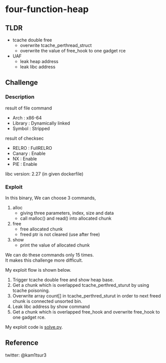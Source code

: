 # four-function-heap 

## TLDR
* tcache double free
	* overwrite tcache\_perthread\_struct
	* overwrite the value of free\_hook to one gadget rce
* UAF 
	* leak heap address
	* leak libc address

## Challenge
### Description
result of file command
* Arch    : x86-64
* Library : Dynamically linked
* Symbol  : Stripped

result of checksec
* RELRO  : FullRELRO
* Canary : Enable
* NX     : Enable
* PIE    : Enable

libc version: 2.27 (in given dockerfile)
### Exploit 
In this binary, We can choose 3 commands,  
1. alloc
	* giving three parameters, index, size and data
	* call malloc() and read() into allocated chunk
2. free
	* free allocated chunk
	* freed ptr is not cleared (use after free)
3. show
	* print the value of allocated chunk

We can do these commands only 15 times.  
It makes this challenge more difficult.  

My exploit flow is shown below.  
1. Trigger tcache double free and show heap base.
2. Get a chunk which is overlapped tcache\_perthred\_sturut by using tcache poisoning.
3. Overwrite array count[] in tcache\_perthred\_sturut in order to next freed chunk is connected unsorted bin.
4. Leak libc address by show command
5. Get a chunk which is overlapped free\_hook and overwrite free\_hook to one gadget rce.

My exploit code is [solve.py](https://github.com/kam1tsur3/2020_CTF/blob/master/redpwn/pwn/four-function-heap/solver/solve.py).

## Reference

twitter: @kam1tsur3
